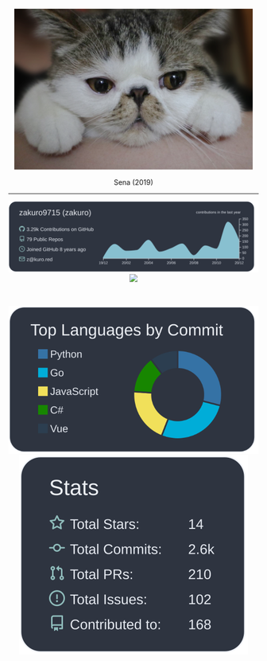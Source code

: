<p align="center">
  <img width="480" src="https://raw.githubusercontent.com/zakuro9715/sena/master/specials/most-cute/sena.png">
  <p align="center">Sena (2019)</p>
</p>

---

<p align="center">
  <a href="https://github.com/vn7n24fzkq/github-profile-summary-cards">
    <img src="https://raw.githubusercontent.com/zakuro9715/zakuro9715/main/profile-summary-card-output/nord_dark/0-profile-details.svg">
  </a>
  <a href="https://github.com/ryo-ma/github-profile-trophy">
    <img src="https://github-profile-trophy.vercel.app/?username=zakuro9715&row=1&theme=dracula">
  </a>
</p>

<br />

<p align="center">
  <span>
    <a href="https://github.com/vn7n24fzkq/github-profile-summary-cards">
      <img src="https://raw.githubusercontent.com/zakuro9715/zakuro9715/main/profile-summary-card-output/nord_dark/2-most-commit-language.svg">
    </a>
    <a href="https://github.com/vn7n24fzkq/github-profile-summary-cards">
      <img src="https://raw.githubusercontent.com/zakuro9715/zakuro9715/main/profile-summary-card-output/nord_dark/3-stats.svg">
    </a>
  </span>
</p>
